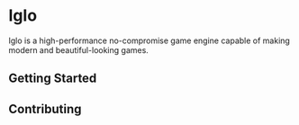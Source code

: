 # Iglo

Iglo is a high-performance no-compromise game engine capable of making modern and beautiful-looking games.

## Getting Started

## Contributing
